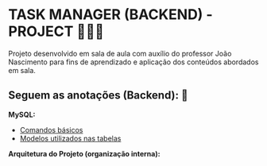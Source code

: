 # TASK MANAGER (BACKEND) - PROJECT 👨🏻‍💻

Projeto desenvolvido em sala de aula com auxílio do professor João Nascimento para fins de aprendizado e aplicação dos conteúdos abordados em sala.

## Seguem as anotações (Backend): 👻

**MySQL:**

- [Comandos básicos](./docs/SQL_Commands.md)
- [Modelos utilizados nas tabelas](./docs/SQL_Models.md)

**Arquitetura do Projeto (organização interna):**